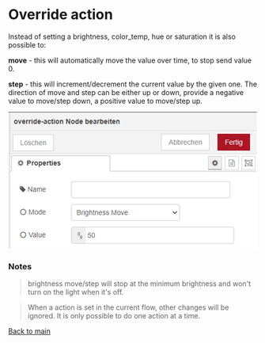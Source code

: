 # Override action

Instead of setting a brightness, color_temp, hue or saturation it is also possible to:

__move__ - this will automatically move the value over time, to stop send value 0.

__step__ - this will increment/decrement the current value by the given one.
The direction of move and step can be either up or down, provide a negative value to move/step down, a positive value to move/step up.

![img](img/override-action-config.png)

### Notes

> brightness move/step will stop at the minimum brightness and won't turn on the light when it's off.

> When a action is set in the current flow, other changes will be ignored. It is only possible to do one action at a time.

[Back to main](../../README.MD)